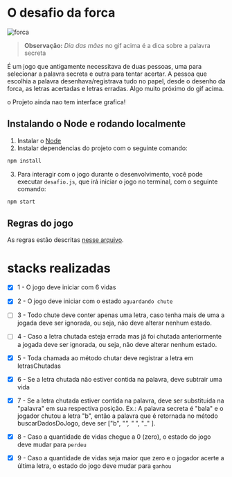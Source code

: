# O desafio da forca

![forca](docs/forca.gif) 

> **Observação:** *Dia das mães* no gif acima é a dica sobre a palavra secreta

É um jogo que antigamente necessitava de duas pessoas, uma para selecionar a palavra secreta e outra para tentar acertar. A pessoa que escolhia a palavra desenhava/registrava tudo no papel, desde o desenho da forca, as letras acertadas e letras erradas. Algo muito próximo do gif acima.

o Projeto ainda nao tem interface grafica!

## Instalando o Node e rodando localmente

1. Instalar o [Node](https://nodejs.org/en/)
2. Instalar dependencias do projeto com o seguinte comando:
```bash
npm install
```
3. Para interagir com o jogo durante o desenvolvimento, você pode executar `desafio.js`, que irá iniciar o jogo no terminal, com o seguinte comando:
```bash
npm start
```

## Regras do jogo

As regras estão descritas [nesse arquivo](docs/Regras.md).

# stacks realizadas

- [x]  1 - O jogo deve iniciar com 6 vidas
- [x]  2 - O jogo deve iniciar com o estado `aguardando chute`
- [ ]  3 - Todo chute deve conter apenas uma letra, caso tenha mais de uma a jogada deve ser ignorada, ou seja, não deve alterar nenhum estado.
- [ ]  4 - Caso a letra chutada esteja errada mas já foi chutada anteriormente a jogada deve ser ignorada, ou seja, não deve alterar nenhum estado.
- [x]  5 - Toda chamada ao método chutar deve registrar a letra em letrasChutadas
- [x]  6 - Se a letra chutada não estiver contida na palavra, deve subtrair uma vida
- [x]  7 - Se a letra chutada estiver contida na palavra, deve ser substituida na 
"palavra" em sua respectiva posição.
Ex.: A palavra secreta é "bala" e o jogador chutou a letra "b", então a 
palavra que é retornada no método buscarDadosDoJogo, deve ser ["b", "*", "*
", "_" ].
- [x]  8 - Caso a quantidade de vidas chegue a 0 (zero), o estado do jogo deve mudar para `perdeu`
- [x]  9 - Caso a quantidade de vidas seja maior que zero e o jogador acerte a última letra, o estado do jogo deve mudar para `ganhou`


